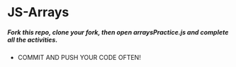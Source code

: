 JS-Arrays
=========
##### Fork this repo, clone your fork, then open arraysPractice.js and complete all the activities. 
* COMMIT AND PUSH YOUR CODE OFTEN!
